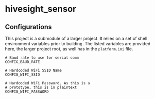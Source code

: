 # hivesight_sensor
## Configurations
This project is a submodule of a larger project. It relies on a set of shell environment variables prior to building. The listed variables are provided here, the larger project root, as well has in the `platform.ini` file.
```shell
# Baud rate to use for serial comm
CONFIG_BAUD_RATE

# Hardcoded WiFi SSID Name
CONFIG_WIFI_SSID

# Hardcoded WiFi Password. As this is a 
# prototype, this is in plaintext
CONFIG_WIFI_PASSWORD
```